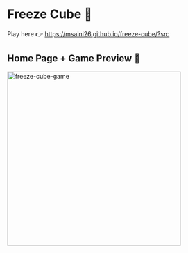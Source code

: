 # Freeze Cube 🧊

Play here 👉 https://msaini26.github.io/freeze-cube/?src

## Home Page + Game Preview 🚀
<img src="https://github.com/msaini26/freeze-cube/assets/41021436/b59e2e19-c8e6-4004-b97c-699d6e1fae4b?raw=true" width="400" height="auto" alt="freeze-cube-game">

